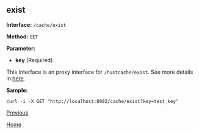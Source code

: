 ## exist ##

**Interface:** `/cache/exist`

**Method:** `GET`

**Parameter:** 

*  **key** (Required)  

This Interface is an proxy interface for `/hustcache/exist`. See more details in [here](../../hustdb/hustcache/exist.md).  

**Sample:**

    curl -i -X GET "http://localhost:8082/cache/exist?key=test_key"

[Previous](../cache.md)

[Home](../../../index.md)